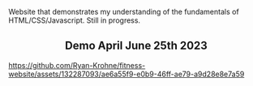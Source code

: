 Website that demonstrates my understanding of the fundamentals of HTML/CSS/Javascript. Still in progress.


<h2 align="center"> Demo April June 25th 2023 </h2>

https://github.com/Ryan-Krohne/fitness-website/assets/132287093/ae6a55f9-e0b9-46ff-ae79-a9d28e8e7a59

